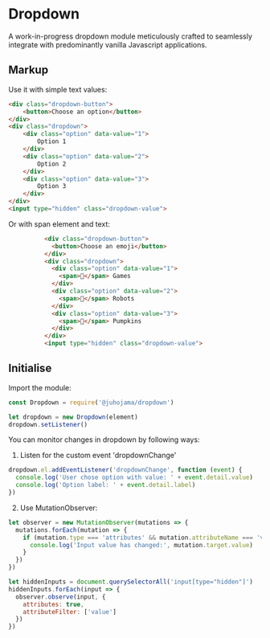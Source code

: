 # Dropdown

A work-in-progress dropdown module meticulously crafted to seamlessly integrate with predominantly vanilla Javascript applications.

## Markup

Use it with simple text values:

```HTML
<div class="dropdown-button">
    <button>Choose an option</button>
</div>
<div class="dropdown">
    <div class="option" data-value="1">
        Option 1
    </div>
    <div class="option" data-value="2">
        Option 2
    </div>
    <div class="option" data-value="3">
        Option 3
    </div>
</div>
<input type="hidden" class="dropdown-value">
```

Or with span element and text:

```HTML
          <div class="dropdown-button">
            <button>Choose an emoji</button>
          </div>
          <div class="dropdown">
            <div class="option" data-value="1">
              <span>👾</span> Games
            </div>
            <div class="option" data-value="2">
              <span>🤖</span> Robots
            </div>
            <div class="option" data-value="3">
              <span>🎃</span> Pumpkins
            </div>
          </div>
          <input type="hidden" class="dropdown-value">
```

## Initialise

Import the module:

```javascript
const Dropdown = require('@juhojama/dropdown')
```

```javascript
let dropdown = new Dropdown(element)
dropdown.setListener()
```

You can monitor changes in dropdown by following ways:

1.  Listen for the custom event 'dropdownChange'

```javascript
dropdown.el.addEventListener('dropdownChange', function (event) {
  console.log('User chose option with value: ' + event.detail.value)
  console.log('Option label: ' + event.detail.label)
})
```

2.  Use MutationObserver:

```javascript
let observer = new MutationObserver(mutations => {
  mutations.forEach(mutation => {
    if (mutation.type === 'attributes' && mutation.attributeName === 'value') {
      console.log('Input value has changed:', mutation.target.value)
    }
  })
})

let hiddenInputs = document.querySelectorAll('input[type="hidden"]')
hiddenInputs.forEach(input => {
  observer.observe(input, {
    attributes: true,
    attributeFilter: ['value']
  })
})
```
